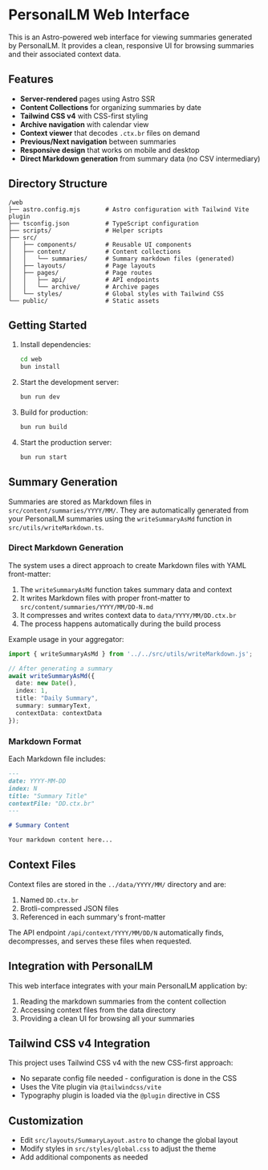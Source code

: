 # PersonalLM Web Interface

This is an Astro-powered web interface for viewing summaries generated by PersonalLM. It provides a clean, responsive UI for browsing summaries and their associated context data.

## Features

- **Server-rendered** pages using Astro SSR
- **Content Collections** for organizing summaries by date
- **Tailwind CSS v4** with CSS-first styling
- **Archive navigation** with calendar view
- **Context viewer** that decodes `.ctx.br` files on demand
- **Previous/Next navigation** between summaries
- **Responsive design** that works on mobile and desktop
- **Direct Markdown generation** from summary data (no CSV intermediary)

## Directory Structure

```
/web
├── astro.config.mjs       # Astro configuration with Tailwind Vite plugin
├── tsconfig.json          # TypeScript configuration
├── scripts/               # Helper scripts
├── src/
│   ├── components/        # Reusable UI components
│   ├── content/           # Content collections
│   │   └── summaries/     # Summary markdown files (generated)
│   ├── layouts/           # Page layouts
│   ├── pages/             # Page routes
│   │   ├── api/           # API endpoints
│   │   └── archive/       # Archive pages
│   └── styles/            # Global styles with Tailwind CSS
└── public/                # Static assets
```

## Getting Started

1. Install dependencies:
   ```bash
   cd web
   bun install
   ```

2. Start the development server:
   ```bash
   bun run dev
   ```

3. Build for production:
   ```bash
   bun run build
   ```

4. Start the production server:
   ```bash
   bun run start
   ```

## Summary Generation

Summaries are stored as Markdown files in `src/content/summaries/YYYY/MM/`. They are automatically generated from your PersonalLM summaries using the `writeSummaryAsMd` function in `src/utils/writeMarkdown.ts`.

### Direct Markdown Generation

The system uses a direct approach to create Markdown files with YAML front-matter:

1. The `writeSummaryAsMd` function takes summary data and context
2. It writes Markdown files with proper front-matter to `src/content/summaries/YYYY/MM/DD-N.md`
3. It compresses and writes context data to `data/YYYY/MM/DD.ctx.br`
4. The process happens automatically during the build process

Example usage in your aggregator:

```ts
import { writeSummaryAsMd } from '../../src/utils/writeMarkdown.js';

// After generating a summary
await writeSummaryAsMd({
  date: new Date(), 
  index: 1,
  title: "Daily Summary",
  summary: summaryText,
  contextData: contextData
});
```

### Markdown Format

Each Markdown file includes:

```md
---
date: YYYY-MM-DD
index: N
title: "Summary Title"
contextFile: "DD.ctx.br"
---

# Summary Content

Your markdown content here...
```

## Context Files

Context files are stored in the `../data/YYYY/MM/` directory and are:

1. Named `DD.ctx.br`
2. Brotli-compressed JSON files
3. Referenced in each summary's front-matter

The API endpoint `/api/context/YYYY/MM/DD/N` automatically finds, decompresses, and serves these files when requested.

## Integration with PersonalLM

This web interface integrates with your main PersonalLM application by:

1. Reading the markdown summaries from the content collection
2. Accessing context files from the data directory
3. Providing a clean UI for browsing all your summaries

## Tailwind CSS v4 Integration

This project uses Tailwind CSS v4 with the new CSS-first approach:

- No separate config file needed - configuration is done in the CSS
- Uses the Vite plugin via `@tailwindcss/vite`
- Typography plugin is loaded via the `@plugin` directive in CSS

## Customization

- Edit `src/layouts/SummaryLayout.astro` to change the global layout
- Modify styles in `src/styles/global.css` to adjust the theme
- Add additional components as needed 